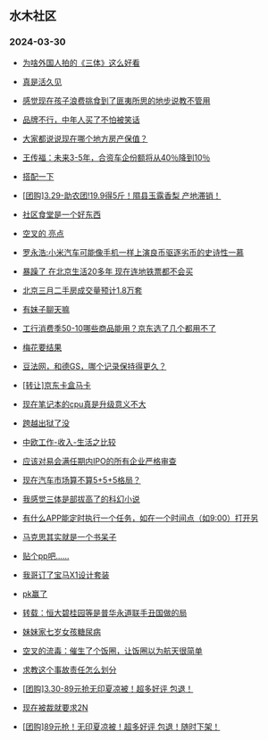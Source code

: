 ## 水木社区 
### 2024-03-30

+ [为啥外国人拍的《三体》这么好看](https://www.mysmth.net/nForum/article/TV/1678654)

+ [真是活久见](https://www.mysmth.net/nForum/article/QingJiao/855096)

+ [感觉现在孩子浪费挑食到了匪夷所思的地步说教不管用](https://www.mysmth.net/nForum/article/ChildEducation/2367137)

+ [品牌不行，中年人买了不怕被笑话](https://www.mysmth.net/nForum/article/GreenAuto/1518797)

+ [大家都说说现在哪个地方房产保值？](https://www.mysmth.net/nForum/article/OurEstate/2931072)

+ [王传福：未来3-5年，合资车企份额将从40％降到10％](https://www.mysmth.net/nForum/article/AutoWorld/1944799322)

+ [搭配一下](https://www.mysmth.net/nForum/article/FashionShow/505972)

+ [[团购]3.29-助农团!19.9得5斤！隰县玉露香梨 产地滞销！](https://www.mysmth.net/nForum/article/ADAgent_TG/1319530)

+ [社区食堂是一个好东西](https://www.mysmth.net/nForum/article/WorkingLife/13266)

+ [空叉的 亮点](https://www.mysmth.net/nForum/article/Aero/432865)

+ [罗永浩:小米汽车可能像手机一样上演良币驱逐劣币的史诗性一慕](https://www.mysmth.net/nForum/article/GreenAuto/1521503)

+ [暴躁了 在北京生活20多年 现在连地铁票都不会买](https://www.mysmth.net/nForum/article/FamilyLife/1766636868)

+ [北京三月二手房成交量预计1.8万套](https://www.mysmth.net/nForum/article/OurEstate/2933705)

+ [有妹子聊天嘛](https://www.mysmth.net/nForum/article/PieFriends/246552)

+ [工行消费季50-10哪些商品能用？京东选了几个都用不了](https://www.mysmth.net/nForum/article/CouponsLife/4482032)

+ [梅花要结果](https://www.mysmth.net/nForum/article/Botany/223944)

+ [豆法网，和德GS，哪个记录保持得更久？](https://www.mysmth.net/nForum/article/Tennis/1175063)

+ [[转让]京东卡盒马卡](https://www.mysmth.net/nForum/article/SecondMarket/2091832)

+ [现在笔记本的cpu真是升级意义不大](https://www.mysmth.net/nForum/article/Notebook/1991250)

+ [跨越出狱了没](https://www.mysmth.net/nForum/article/Railway/1180946)

+ [中欧工作-收入-生活之比较](https://www.mysmth.net/nForum/article/WorkingLife/15315)

+ [应该对易会满任期内IPO的所有企业严格审查](https://www.mysmth.net/nForum/article/Stock/10823099)

+ [现在汽车市场算不算5+5+5格局？](https://www.mysmth.net/nForum/article/AutoWorld/1944799427)

+ [我感觉三体是部拔高了的科幻小说](https://www.mysmth.net/nForum/article/OMTV/742831)

+ [有什么APP能定时执行一个任务，如在一个时间点（如9:00）打开另](https://www.mysmth.net/nForum/article/Mobile/1940060)

+ [马克思其实就是一个书呆子](https://www.mysmth.net/nForum/article/Digest/28922)

+ [贴个pp吧……](https://www.mysmth.net/nForum/article/MyFamily/254285)

+ [我哥订了宝马X1设计套装](https://www.mysmth.net/nForum/article/AutoWorld/1944799675)

+ [pk赢了](https://www.mysmth.net/nForum/article/Age/20352449)

+ [转载：恒大碧桂园等是普华永道联手丑国做的局](https://www.mysmth.net/nForum/article/OurEstate/2933114)

+ [妹妹家七岁女孩糖尿病](https://www.mysmth.net/nForum/article/Children/932723566)

+ [空叉的流毒：催生了个饭圈，让饭圈以为航天很简单](https://www.mysmth.net/nForum/article/Aero/433116)

+ [求教这个事故责任怎么划分](https://www.mysmth.net/nForum/article/AutoWorld/1944799781)

+ [[团购]3.30-89元抢无印夏凉被！超多好评 包退！](https://www.mysmth.net/nForum/article/ADAgent_TG/1319593)

+ [现在被裁就要求2N](https://www.mysmth.net/nForum/article/WorkingLife/15275)

+ [[团购]89元抢！无印夏凉被！超多好评 包退！随时下架！](https://www.mysmth.net/nForum/article/ADAgent_TG/1319593)

